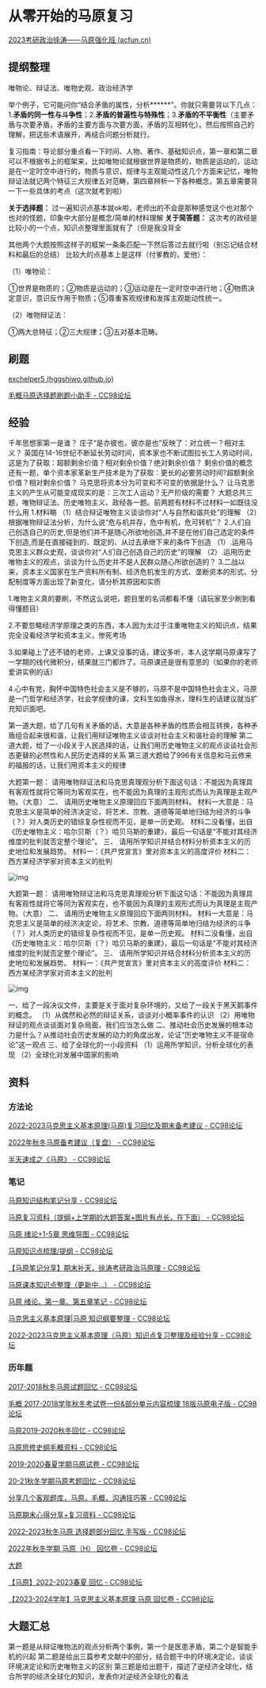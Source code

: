 # 从零开始的马原复习





[2023考研政治徐涛——马原强化班 (acfun.cn)](https://www.acfun.cn/v/ac37436441_11)

## 提纲整理

唯物论、辩证法、唯物史观、政治经济学

举个例子，它可能问你“结合矛盾的属性，分析******”。你就只需要背以下几点：1.**矛盾的同一性与斗争性**；2.**矛盾的普遍性与特殊性**；3.**矛盾的不平衡性**（主要矛盾与次要矛盾，矛盾的主要方面与次要方面，矛盾的互相转化）。然后按照自己的理解，把这些术语展开，再结合问题分析就行。

复习指南：导论部分重点看一下时间、人物、著作、基础知识点，第一章和第二章可以不根据书上的框架来，比如唯物论就根据世界是物质的，物质是运动的，运动是在一定时空中进行的，物质与意识，规律与主观能动性这几个方面来记忆，唯物辩证法就记两个特征三大规律五对范畴，第四章辨析一下各种概念，第五章需要背一下一些具体的考点（这次就考到啦）

**关于选择题：** 过一遍知识点基本就ok啦，老师出的不会是那种感觉这个也对那个也对的怪题，印象中大部分是概念/简单的材料理解 **关于简答题：** 这次考的政经是比较小的一个点，知识点整理里面就有了（但是我没背全

 其他两个大题按照这样子的框架一条条匹配一下然后答过去就行啦（别忘记结合材料和最后的总结） 比较大的点基本上是这样（付爹教的，爱他）：

（1）唯物论：

①世界是物质的；②物质是运动的；③运动是在一定时空中进行地；④物质决定意识，意识反作用于物质；⑤尊重客观规律和发挥主观能动性统一。

（2）唯物辩证法：

①两大总特征；②三大规律；③五对基本范畴。

## 刷题

[exchelper5 (hggshiwo.github.io)](https://hggshiwo.github.io/exchelper/index.html#/exc)



[毛概马原选择题刷题小助手 - CC98论坛](https://www.cc98.org/topic/4952045)

## 经验



千年思想家第一是谁？ 庄子“是亦彼也，彼亦是也”反映了：对立统一？相对主义？ 英国在14-16世纪不断延长劳动时间，资本家也不断试图拉长工人劳动时间，这是为了获取：超额剩余价值？相对剩余价值？绝对剩余价值？ 剩余价值的概念还有一题，单个资本家革新生产技术是为了获取：更长的必要劳动时间?超额剩余价值？相对剩余价值？ 马克思将资本分为可变和不可变的依据是什么？ 让马克思主义的产生从可能变成现实的是：三次工人运动？无产阶级的需要？ 大题总共三题，唯物辩证法、历史唯物主义、政经各一题。前两题有材料不过材料一如既往没什么用 1.材料略 （1）结合辩证唯物主义谈谈你对“人与自然和谐共处”的理解 （2）根据唯物辩证法分析，为什么说“危与机并存，危中有机，危可转机”？ 2.人们自己创造自己的历史,但是他们并不是随心所欲地创造,并不是在他们自己选定的条件下创造,而是在直接碰到的、既定的、从过去承继下来的条件下创造 （1）.运用马克思主义群众史观，谈谈你对“人们自己创造自己的历史”的理解 （2）.运用历史唯物主义的观点，谈谈为什么历史并不是人民群众随心所欲创造的？ 3.二战以来，资本主义国家在生产资料所有制、经济危机发生的方式、垄断资本的形式、分配制度等方面出现了新变化，请分析其原因和实质

1.唯物主义真的要刷，不然这么说吧，题目里的名词都看不懂（请玩家至少刷到看得懂题目） 

2.不要忽略经济学原理之类的东西，本人因为太过于注重唯物主义的知识点，结果完全没看经济学和资本主义，惨死考场 

3.如果碰上了还不错的老师，上课又没事的话，建议多听，本人这学期马原课写了一学期的线代微积分，结果就三门都炸了。马原课还是很有意思的（如果你的老师爱讲实例的话） 

4.心中有党，胸怀中国特色社会主义是不够的，马原不是中国特色社会主义，马原是一门哲学和经济学，社会学规律的课，文科生如鱼得水，理科生的话建议就当扩充知识面吧。



第一道大题，给了几句有关矛盾的话，大意是各种矛盾的性质会相互转换，各种矛盾组合起来很和谐，让我们用辩证唯物主义谈谈对社会主义和谐社会的理解 第二道大题，给了一小段关于人民选择的话，让我们用历史唯物主义的观点谈谈社会形态更替的必然性和人民历史选择的关系 第三道大题给了996有关信息和马云修来的福报的话，让我们用资本主义的规律



大题第一题： 请用唯物辩证法和马克思真理观分析下面这句话：不能因为真理具有客观性就将它等同为客观实在，也不能因为真理的主观形式而认为真理是主观产物。（大意） 二、 请用历史唯物主义原理回应下面两则材料。 材料一大意是：马克思主义是简单的经济决定论，将艺术、宗教、道德等简单地归结为经济的斗争（？）对人类历史的错综复杂性视而不见，是单一历史观。 材料二没看懂，出自《历史唯物主义：哈尔贝斯（？）哈贝马斯的重建》，最后一句话是“不能对其经济维度的批判就否定整个理论”。 三、 请用所学知识并结合材料分析资本主义的历史地位和发展趋势。 材料一：《共产党宣言》里对资本主义的高度评价 材料二：西方某经济学家对资本主义的批判



![img](https://philfan-pic.oss-cn-beijing.aliyuncs.com/img/0fx0c4tc.jpg)

大题第一题： 请用唯物辩证法和马克思真理观分析下面这句话：不能因为真理具有客观性就将它等同为客观实在，也不能因为真理的主观形式而认为真理是主观产物。（大意） 二、 请用历史唯物主义原理回应下面两则材料。 材料一大意是：马克思主义是简单的经济决定论，将艺术、宗教、道德等简单地归结为经济的斗争（？）对人类历史的错综复杂性视而不见，是单一历史观。 材料二没看懂，出自《历史唯物主义：哈尔贝斯（？）哈贝马斯的重建》，最后一句话是“不能对其经济维度的批判就否定整个理论”。 三、 请用所学知识并结合材料分析资本主义的历史地位和发展趋势。 材料一：《共产党宣言》里对资本主义的高度评价 材料二：西方某经济学家对资本主义的批判

![img](https://philfan-pic.oss-cn-beijing.aliyuncs.com/img/hueh5em4.jpg)

一、给了一段决议文件，主要是关于面对复杂环境的，又给了一段关于黑天鹅事件的概念。 （1）从偶然和必然的辩证关系，谈谈对小概率事件的认识 （2）用唯物辩证的观点谈谈面对复杂局面，我们应当怎么做 二、推动社会历史发展的根本动力是什么？从推动社会历史发展的动力的角度出发，论证“历史唯物主义不是宿命论”这一观点 三、给了全球化的一小段资料 （1）运用所学知识，分析全球化的表现 （2）全球化对发展中国家的影响

## 资料



### 方法论

[2022-2023马克思主义基本原理(马原)复习回忆及期末备考建议 - CC98论坛](https://www.cc98.org/topic/5509552/1#1)

[2022年秋冬马原备考建议（复盘） - CC98论坛](https://www.cc98.org/topic/5509686)

[半天速成之《马原》 - CC98论坛](https://www.cc98.org/topic/4934634)

### 笔记

[马原知识结构笔记分享 - CC98论坛](https://www.cc98.org/topic/4819439)

[马原复习资料（提纲+上学期的大题答案+图片有点长，在下面） - CC98论坛](https://www.cc98.org/topic/4935072)

[马原 绪论+1-5章 思维导图 - CC98论坛](https://www.cc98.org/topic/4937725)

[马原知识点梳理/提纲 - CC98论坛](https://www.cc98.org/topic/5909046)

[【马原笔记分享】期末补天，徐涛考研政治马原理 - CC98论坛](https://www.cc98.org/topic/5539550)

[马原课本知识点整理（更新中...） - CC98论坛](https://www.cc98.org/topic/5103615)

[马原 绪论、第一章、第五章笔记 - CC98论坛](https://www.cc98.org/topic/5235874)

[马克思主义基本原理|马原 知识纲要整理 - CC98论坛](https://www.cc98.org/topic/5504995)

[2022-2023马克思主义基本原理（马原）知识点复习整理及经验分享 - CC98论坛](https://www.cc98.org/topic/5509672)

### 历年题

[2017-2018秋冬马原试题回忆 - CC98论坛](https://www.cc98.org/topic/4749048)

[毛概 2017-2018学年秋冬考试卷一份&部分单元内容梳理 18版马原电子版 - CC98论坛](https://www.cc98.org/topic/4853638)

[马原2019-2020秋冬回忆 - CC98论坛](https://www.cc98.org/topic/4900659)

[马原思修史纲毛概资料 - CC98论坛](https://www.cc98.org/topic/4935210)

[2019-2020春夏学期马原试卷 - CC98论坛](https://www.cc98.org/topic/4935436)



[20-21秋冬学期马原考题回忆 - CC98论坛](https://www.cc98.org/topic/5026328)

[分享几个客观题库，马原，毛概，沟通技巧等 - CC98论坛](https://www.cc98.org/topic/5145834)

[马原期末心得分享+复习资料 - CC98论坛](https://www.cc98.org/topic/5491043/1#1)

[2022-2023秋冬马原 选择题部分回忆 手写版 - CC98论坛](https://www.cc98.org/topic/5504940)

[2022年秋冬学期 马原（H） 回忆卷 - CC98论坛](https://www.cc98.org/topic/5504947)

[大题](https://file.cc98.org/v2-upload/2023-06-24/tunjz0xq.pdf)

[【马原】2022-2023春夏 回忆 - CC98论坛](https://www.cc98.org/topic/5637814)

[【2023-2024学年】马克思主义基本原理 马原 回忆卷 - CC98论坛](https://www.cc98.org/topic/5799516)



## 大题汇总

第一题是从辩证唯物法的观点分析两个事例，第一个是医患矛盾，第二个是智能手机的兴起 第二题是给出三篇参考文献中的部分，结合题干中的环境决定论，谈谈环境决定论和历史唯物主义的区别 第三题是给出题干，描述了逆经济全球化，结合所学的经济全球化的知识，发表你对逆经济全球化的看法

















